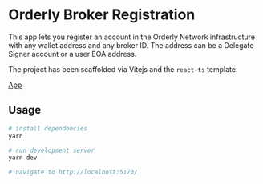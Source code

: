 # Orderly Broker Registration

This app lets you register an account in the Orderly Network infrastructure with any wallet address and any broker ID.
The address can be a Delegate Signer account or a user EOA address.

The project has been scaffolded via Vitejs and the `react-ts` template.

[App](https://orderlynetwork.github.io/broker-registration/)

## Usage

```sh
# install dependencies
yarn

# run development server
yarn dev

# navigate to http://localhost:5173/
```
